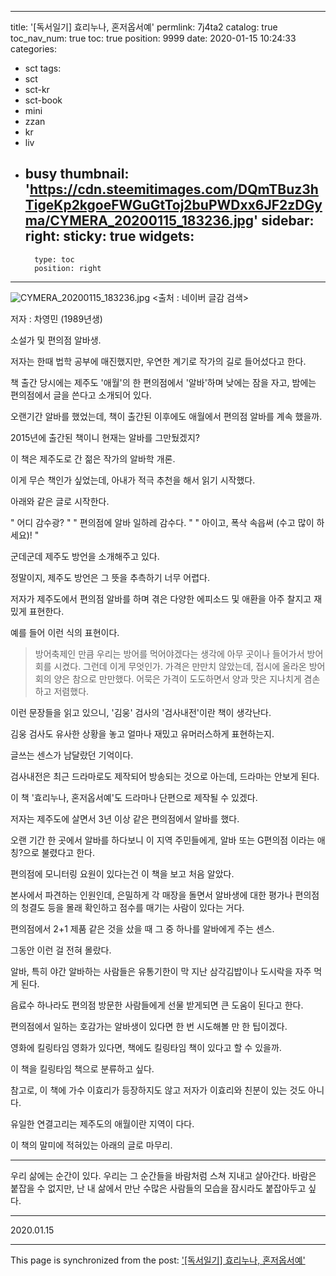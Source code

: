 
---
title: '[독서일기] 효리누나, 혼저옵서예'
permlink: 7j4ta2
catalog: true
toc_nav_num: true
toc: true
position: 9999
date: 2020-01-15 10:24:33
categories:
- sct
tags:
- sct
- sct-kr
- sct-book
- mini
- zzan
- kr
- liv
- busy
thumbnail: 'https://cdn.steemitimages.com/DQmTBuz3hTigeKp2kgoeFWGuGtToj2buPWDxx6JF2zDGyma/CYMERA_20200115_183236.jpg'
sidebar:
    right:
        sticky: true
widgets:
    -
        type: toc
        position: right
---


![CYMERA_20200115_183236.jpg](https://cdn.steemitimages.com/DQmTBuz3hTigeKp2kgoeFWGuGtToj2buPWDxx6JF2zDGyma/CYMERA_20200115_183236.jpg)
<출처 : 네이버 글감 검색>

저자 : 차영민 (1989년생)

소설가 및 편의점 알바생.

저자는 한때 법학 공부에 매진했지만, 우연한 계기로 작가의 길로 들어섰다고 한다.

책 출간 당시에는 제주도 '애월'의 한 편의점에서 '알바'하며 낮에는 잠을 자고, 밤에는 편의점에서 글을 쓴다고 소개되어 있다.

오랜기간 알바를 했었는데, 책이 출간된 이후에도 애월에서 편의점 알바를 계속 했을까.

2015년에 출간된 책이니 현재는 알바를 그만뒀겠지?

이 책은 제주도로 간 젊은 작가의 알바학 개론.

이게 무슨 책인가 싶었는데, 아내가 적극 추천을 해서 읽기 시작했다.

아래와 같은 글로 시작한다.

" 어디 감수광? "
" 편의점에 알바 일하레 감수다. "
" 아이고, 폭삭 속읍써 (수고 많이 하세요)! "

군데군데 제주도 방언을 소개해주고 있다.

정말이지, 제주도 방언은 그 뜻을 추측하기 너무 어렵다.

저자가 제주도에서 편의점 알바를 하며 겪은 다양한 에피소드 및 애환을 아주 찰지고 재밌게 표현한다.

예를 들어 이런 식의 표현이다.

> 방어축제인 만큼 우리는 방어를 먹어야겠다는 생각에 아무 곳이나 들어가서 방어회를 시켰다.
> 그런데 이게 무엇인가.
> 가격은 만만치 않았는데, 접시에 올라온 방어회의 양은 참으로 만만했다.
> 어묵은 가격이 도도하면서 양과 맛은 지나치게 겸손하고 저렴했다. 


이런 문장들을 읽고 있으니, '김웅' 검사의 '검사내전'이란 책이 생각난다.

김웅 검사도 유사한  상황을 놓고 얼마나 재밌고 유머러스하게 표현하는지.

글쓰는 센스가 남달랐던 기억이다.

검사내전은 최근 드라마로도 제작되어 방송되는 것으로 아는데, 드라마는 안보게 된다.

이 책 '효리누나, 혼저옵서예'도 드라마나 단편으로 제작될 수 있겠다.

저자는 제주도에 살면서 3년 이상 같은 편의점에서 알바를 했다.

오랜 기간 한 곳에서 알바를 하다보니 이 지역 주민들에게, 알바 또는 G편의점 이라는 애칭?으로 불렸다고 한다.

편의점에 모니터링 요원이 있다는건 이 책을 보고 처음 알았다.

본사에서 파견하는 인원인데, 은밀하게 각 매장을 돌면서 알바생에 대한 평가나 편의점의 청결도 등을 몰래 확인하고 점수를 매기는 사람이 있다는 거다.

편의점에서 2+1 제품 같은 것을 샀을 때 그 중 하나를 알바에게 주는 센스. 

그동안 이런 걸 전혀 몰랐다.

알바, 특히 야간 알바하는 사람들은 유통기한이 막 지난 삼각김밥이나 도시락을 자주 먹게 된다.

음료수 하나라도 편의점 방문한 사람들에게 선물 받게되면 큰 도움이 된다고 한다.

편의점에서 일하는 호감가는 알바생이 있다면 한 번 시도해볼 만 한 팁이겠다.

영화에 킬링타임 영화가 있다면, 책에도 킬링타임 책이 있다고 할 수 있을까.

이 책을 킬링타임 책으로 분류하고 싶다.

​참고로, 이 책에 가수 이효리가 등장하지도 않고 저자가 이효리와 친분이 있는 것도 아니다.

유일한 연결고리는 제주도의 애월이란 지역이 다다.

이 책의 말미에 적혀있는 아래의 글로 마무리.


***

우리 삶에는 순간이 있다. 
우리는 그 순간들을 바람처럼 스쳐 지내고 살아간다. 
바람은 붙잡을 수 없지만, 
난 내 삶에서 만난 수많은 사람들의 모습을 잠시라도 붙잡아두고 싶다.

***

2020.01.15

- - -

This page is synchronized from the post: ['[독서일기] 효리누나, 혼저옵서예'](https://steemit.com/@lucky2015/7j4ta2)
